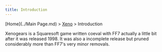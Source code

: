 ```yaml
---
title: Introduction
---
```


[Home](../Main Page.md) > [Xeno](../Xeno.md) > Introduction

Xenogears is a Squaresoft game written coeval with FF7 actually a little bit after it was released 1998. It was also a incomplete release but pruned considerably more than FF7's very minor removals.
